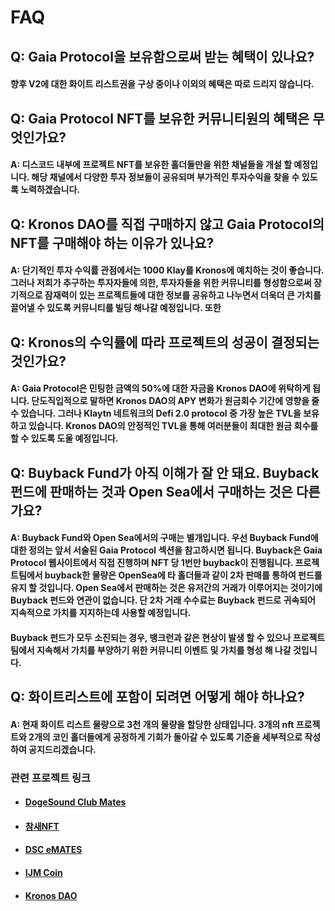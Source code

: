 # FAQ

## Q: Gaia Protocol을 보유함으로써 받는 혜택이 있나요?

#### 향후 V2에 대한 화이트 리스트권을 구상 중이나 이외의 혜택은 따로 드리지 않습니다.

## Q: Gaia Protocol NFT를 보유한 커뮤니티원의 혜택은 무엇인가요?

#### A: 디스코드 내부에 프로젝트 NFT를 보유한 홀더들만을 위한 채널들을 개설 할 예정입니다. 해당 채널에서 다양한 투자 정보들이 공유되며 부가적인 투자수익을 찾을 수 있도록 노력하겠습니다.

## Q: Kronos DAO를 직접 구매하지 않고 Gaia Protocol의 NFT를 구매해야 하는 이유가 있나요?

#### A: 단기적인 투자 수익률 관점에서는 1000 Klay를 Kronos에 예치하는 것이 좋습니다. 그러나 저희가 추구하는 투자자들에 의한, 투자자들을 위한 커뮤니티를 형성함으로써 장기적으로 잠재력이 있는 프로젝트들에 대한 정보를 공유하고 나누면서 더욱더 큰 가치를 끌어낼 수 있도록 커뮤니티를 빌딩 해나갈 예정입니다. 또한 

## Q: Kronos의 수익률에 따라 프로젝트의 성공이 결정되는 것인가요?

#### A: Gaia Protocol은 민팅한 금액의 50%에 대한 자금을 Kronos DAO에 위탁하게 됩니다. 단도직입적으로 말하면 Kronos DAO의 APY 변화가 원금회수 기간에 영향을 줄 수 있습니다. 그러나 Klaytn 네트워크의 Defi 2.0 protocol 중 가장 높은 TVL을 보유하고 있습니다. Kronos DAO의 안정적인 TVL을 통해 여러분들이 최대한 원금 회수를 할 수 있도록 도울 예정입니다.

## Q: Buyback Fund가 아직 이해가 잘 안 돼요. Buyback 펀드에 판매하는 것과 Open Sea에서 구매하는 것은 다른가요?

#### A: Buyback Fund와 Open Sea에서의 구매는 별개입니다. 우선 Buyback Fund에 대한 정의는 앞서 서술된 Gaia Protocol 섹션을 참고하시면 됩니다. Buyback은 Gaia Protocol 웹사이트에서 직접 진행하며 NFT 당 1번만 buyback이 진행됩니다. 프로젝트팀에서 buyback한 물량은 OpenSea에 타 홀더들과 같이 2차 판매를 통하여 펀드를 유지 할 것입니다. Open Sea에서 판매하는 것은 유저간의 거래가 이루어지는 것이기에 Buyback 펀드와 연관이 없습니다. 단 2차 거래 수수료는 Buyback 펀드로 귀속되어 지속적으로 가치를 지지하는데 사용할 예정입니다.

#### Buyback 펀드가 모두 소진되는 경우, 뱅크런과 같은 현상이 발생 할 수 있으나 프로젝트 팀에서 지속해서 가치를 부양하기 위한 커뮤니티 이벤트 및 가치를 형성 해 나갈 것입니다.

## Q: 화이트리스트에 포함이 되려면 어떻게 해야 하나요?

#### A: 현재 화이트 리스트 물량으로 3천 개의 물량을 할당한 상태입니다. 3개의 nft 프로젝트와 2개의 코인 홀더들에게 공정하게 기회가 돌아갈 수 있도록 기준을 세부적으로 작성하여 공지드리겠습니다.

### 관련 프로젝트 링크

* ####  [DogeSound Club Mates](https://opensea.io/collection/dogesoundclub-mates)
* ####  [참새NFT](https://klu.bs/pfp/0x29d05593116C443da54DaBFB4e5322DEA2fff8Cd)
* ####  [DSC eMATES](https://opensea.io/collection/dogesoundclub-emates)
* ####  [IJM Coin](https://tteok.org/)
* ####  [Kronos DAO](https://kronosdao.finance/)

